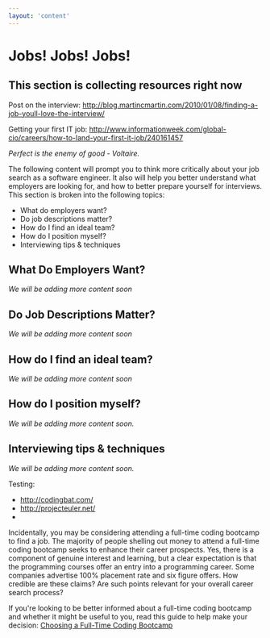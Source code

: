 ```yaml
---
layout: 'content'
---
```

# Jobs! Jobs! Jobs!

## This section is collecting resources right now

Post on the interview:
http://blog.martincmartin.com/2010/01/08/finding-a-job-youll-love-the-interview/

Getting your first IT job:
http://www.informationweek.com/global-cio/careers/how-to-land-your-first-it-job/240161457

_Perfect is the enemy of good - Voltaire._

The following content will prompt you to think more critically about your job search as a software engineer. It also will help you better understand what employers are looking for, and how to better prepare yourself for interviews.  This section is broken into the following topics:

* What do employers want?
* Do job descriptions matter?
* How do I find an ideal team?
* How do I position myself?
* Interviewing tips & techniques

## What Do Employers Want?

_We will be adding more content soon_

## Do Job Descriptions Matter?

_We will be adding more content soon_

## How do I find an ideal team?

_We will be adding more content soon_

## How do I position myself?

_We will be adding more content soon._

## Interviewing tips & techniques

_We will be adding more content soon._

Testing:

* http://codingbat.com/
* http://projecteuler.net/
* 

Incidentally, you may be considering attending a full-time coding bootcamp to find a job. The majority of people shelling out money to attend a full-time coding bootcamp seeks to enhance their career prospects. Yes, there is a component of genuine interest and learning, but a clear expectation is that the programming courses offer an entry into a programming career. Some companies advertise 100% placement rate and six figure offers. How credible are these claims? Are such points relevant for your overall career search process?

If you're looking to be better informed about a full-time coding bootcamp and whether it might be useful to you, read this guide to help make your decision: [Choosing a Full-Time Coding Bootcamp](leanpub.com/choosing-programming-course)
